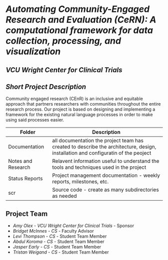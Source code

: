 # *Automating Community-Engaged Research and Evaluation (CeRN): A computational framework for data collection, processing, and visualization*
## *VCU Wright Center for Clinical Trials*
## *Short Project Description*
Community engaged research (CEnR) is an inclusive and equitable approach that partners researchers with communities throughout the entire research process. Our project is based on designing and implementing a framework for the existing natural language processes in order to make using said processes easier. 


| Folder | Description |
|---|---|
| Documentation |  all documentation the project team has created to describe the architecture, design, installation and configuratin of the peoject |
| Notes and Research | Relavent information useful to understand the tools and techniques used in the project |
| Status Reports | Project management documentation - weekly reports, milestones, etc. |
| scr | Source code - create as many subdirectories as needed |

## Project Team
- *Amy Olex*  - *VCU Wright Center for Clinical Trials* - Sponsor
- *Bridget McInnes* - *CS* - Faculty Advisor
- *Levi Thompson* - *CS* - Student Team Member
- *Abdul Koroma* - *CS* - Student Team Member
- *Jasper Early* - *CS* - Student Team Member
- *Tristan Weigand* - *CS* - Student Team Member
